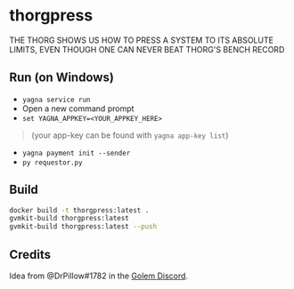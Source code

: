 # thorgpress
THE THORG SHOWS US HOW TO PRESS A SYSTEM TO ITS ABSOLUTE LIMITS, EVEN THOUGH ONE CAN NEVER BEAT THORG'S BENCH RECORD

## Run (on Windows)

* `yagna service run`
* Open a new command prompt
* `set YAGNA_APPKEY=<YOUR_APPKEY_HERE>` 

> (your app-key can be found with `yagna app-key list`)

* `yagna payment init --sender`
* `py requestor.py`

## Build
```sh
docker build -t thorgpress:latest .
gvmkit-build thorgpress:latest
gvmkit-build thorgpress:latest --push
```

## Credits
Idea from @DrPillow#1782 in the [Golem Discord](https://chat.golem.network/).
